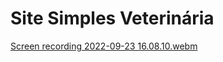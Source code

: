# Site Simples Veterinária

[Screen recording 2022-09-23 16.08.10.webm](https://user-images.githubusercontent.com/109696840/192041248-cac698e1-8d07-4d1b-a963-383ac674b227.webm)
